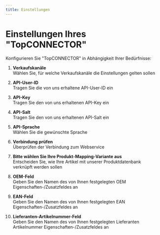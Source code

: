 ```yaml
---
title: Einstellungen
---
```


# Einstellungen Ihres "TopCONNECTOR"

Konfigurieren Sie "TopCONNECTOR" in Abhängigkeit Ihrer Bedürfnisse:

1. **Verkaufskanäle**  
   Wählen Sie, für welche Verkaufskanäle die Einstellungen gelten sollen

2. **API-User-ID**  
   Tragen Sie die von uns erhaltene API-User-ID ein

3. **API-Key**  
   Tragen Sie den von uns erhaltenen API-Key ein

4. **API-Salt**  
   Tragen Sie den von uns erhaltenen API-Salt ein

5. **API-Sprache**  
   Wählen Sie die gewünschte Sprache

6. **Verbindung prüfen**  
   Überprüfen der Verbindung zum Webservice

7. **Bitte wählen Sie Ihre Produkt-Mapping-Variante aus**  
   Entscheiden Sie, wie Ihre Artikel mit unserer Produktdatenbank verknüpft werden sollen

8. **OEM-Feld**  
   Geben Sie den Namen des von Ihnen festgelegten OEM Eigenschaften-/Zusatzfeldes an

9. **EAN-Feld**  
   Geben Sie den Namen des von Ihnen festgelegten EAN Eigenschaften-/Zusatzfeldes an

10. **Lieferanten-Artikelnummer-Feld**  
    Geben Sie den Namen des von Ihnen festgelegten Lieferanten Artikelnummer Eigenschaften-/Zusatzfeldes an
